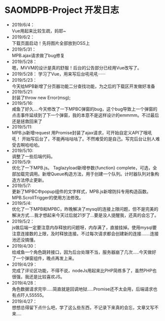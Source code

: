 # SAOMDPB-Project 开发日志
- 2019/6/4：  
  Vue用起来比较生疏，妈耶~
- 2019/6/2：  
  下载页面启动！先将图片全部放到OSS上
- 2019/5/31：  
  MPB.ajax请求做了bug修复
- 2019/5/28：  
  嗯，MVVM的设计是真的舒服！后台的公告部分已经用Vue改写了。
- 2019/5/28：
  学习了Vue，用来写后台吼吼吼······
- 2019/5/23：  
  今天给MPB新增了分页器功能二分查找功能，为之后的下载区开发做好准备
- 2019/5/21:  
  封装了throw new Error(msg);
- 2019/5/16:  
  咸鱼了好久....今天修改了一下MPBC弹窗的bug，这个bug导致上一个弹窗的点击事件延续到了下一个弹窗，我的本意不是这样设计的emmmm。不过最后还是拯救回来了
- 2019/5/11:  
  MPB.js新增request 用Promise封装了ajax请求，可开始自定义API了哦吼吼！
  开始写后台了，不能再咕咕咕了。不然难受的是自己。写完后台让别人难受去啊哈哈哈。
- 2019/5/10:  
  调整了一些后端代码。
- 2019/5/9:  
  优化了一下MPB.js。 Taglazyload新增参数{function} complete，可选，全部加载完调用。新增Queue构造方法，用于创建一个队列。计时器队列对象构造方法停止更新。
- 2019/5/7:  
  更新了MPBC中popup组件的文字样式，MPB.js新增防抖专用构造函数。MPB.ScrollTrigger的使用方法修改。
- 2019/5/4:  
  优化了一下MPB和MPBC，昨晚解决了mysql的连接上限问题，但不是完美的解决方式....我才想起来今天过后就21岁了...要是没人提醒我，还真的会忘了。
- 2019/5/2：  
  js做后端一定要注意内存释放的问题呀，内存满了，直接挂掉。使用mysql要注意连接数的上限，及时释放连接。不过每次请求都会创建新的连接.......连接池还没搞懂。
- 2019/4/30：  
  给咸鱼一个角色跳转接口，因为后台处理不当，服务器崩了几次.....今天做好了一个弹窗组件，晚点再发上来。
- 2019/4/29：  
  完成了评论区功能，不得不说，nodeJs用起来比PHP简练多了，虽然PHP也很强，我还是比较喜欢JS。
- 2019/4/28：  
  角色数据请求完毕.....简直就是回调地狱.....Promise还不太会用，后端请求也有点吓人55555。
- 2019/4/27：  
  想想总得留下点什么吧，学了这么些东西，不记录下来真的会忘，文章又写不来....